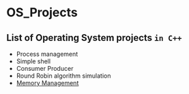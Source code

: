 # OS_Projects

## List of Operating System projects `in C++`


- Process management
- Simple shell
- Consumer Producer
- Round Robin algorithm simulation
- [Memory Management](https://github.com/program-om/Java_Projects/tree/master/Memory-Managment)

